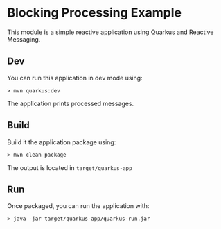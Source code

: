 # Blocking Processing Example 

This module is a simple reactive application using Quarkus and Reactive Messaging.

## Dev

You can run this application in dev mode using:

```shell
> mvn quarkus:dev
```

The application prints processed messages.

## Build

Build it the application package using:

```shell
> mvn clean package
```

The output is located in `target/quarkus-app`

## Run

Once packaged, you can run the application with:

```shell
> java -jar target/quarkus-app/quarkus-run.jar
```
